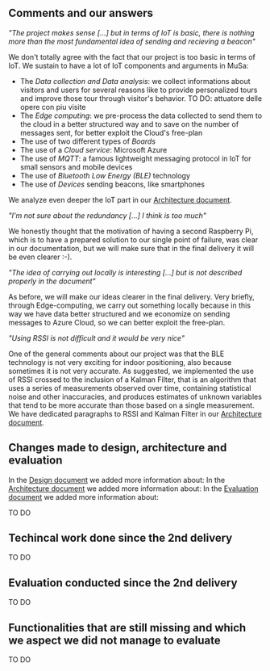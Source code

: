 ## Comments and our answers

*"The project makes sense [...] but in terms of IoT is basic, there is nothing more than the most fundamental idea of sending and recieving a beacon"* <br>

We don't totally agree with the fact that our project is too basic in terms of IoT. We sustain to have a lot of IoT components and arguments in MuSa:
- The *Data collection and Data analysis*: we collect informations about visitors and users for several reasons like to provide personalized tours and improve those tour through visitor's behavior. TO DO: attuatore delle opere con piu visite
- The *Edge computing*: we pre-process the data collected to send them to the cloud in a better structured way and to save on the number of messages sent, for better exploit the Cloud's free-plan
- The use of two different types of *Boards*
- The use of a *Cloud service*: Microsoft Azure
- The use of *MQTT*: a famous lightweight messaging protocol in IoT for small sensors and mobile devices
- The use of *Bluetooth Low Energy (BLE)* technology
- The use of *Devices* sending beacons, like smartphones

We analyze even deeper the IoT part in our [Architecture document](docs/Architecture.md).
<br>

*"I'm not sure about the redundancy [...] I think is too much"* <br>

We honestly thought that the motivation of having a second Raspberry Pi, which is to have a prepared solution to our single point of failure, was clear in our documentation, but we will make sure that in the final delivery it will be even clearer :-).
<br>

*"The idea of carrying out locally is interesting [...] but is not described properly in the document"* <br>

As before, we will make our ideas clearer in the final delivery. Very briefly, through Edge-computing, we carry out something locally because in this way we have data better structured and we economize on sending messages to Azure Cloud, so we can better exploit the free-plan. 
<br>

*"Using RSSI is not difficult and it would be very nice"*<br>

One of the general comments about our project was that the BLE technology is not very exciting for indoor positioning, also because sometimes it is not very accurate. As suggested, we implemented the use of RSSI crossed to the inclusion of a Kalman Filter, that is an algorithm that uses a series of measurements observed over time, containing statistical noise and other inaccuracies, and produces estimates of unknown variables that tend to be more accurate than those based on a single measurement. We have dedicated paragraphs to RSSI and Kalman Filter in our [Architecture document](docs/Architecture.md).
<br>

## Changes made to design, architecture and evaluation
In the [Design document](docs/Design.md) we added more information about:
In the [Architecture document](docs/Architecture.md) we added more information about:
In the [Evaluation document](docs/Evaluation.md) we added more information about:

TO DO

## Techincal work done since the 2nd delivery
TO DO

## Evaluation conducted since the 2nd delivery 
TO DO

## Functionalities that are still missing and which we aspect we did not manage to evaluate
TO DO